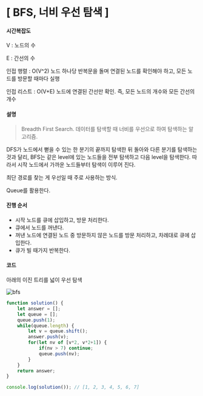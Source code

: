 # [ BFS, 너비 우선 탐색 ]

#### 시간복잡도

V : 노드의 수

E : 간선의 수

인접 행렬 : O(V^2)
노드 하나당 반복문을 돌며 연결된 노드를 확인해야 하고, 모든 노드를 방문할 때마다 실행

인접 리스트 : O(V+E)
노드에 연결된 간선만 확인. 즉, 모든 노드의 개수와 모든 간선의 개수

#### 설명

> Breadth First Search. 데이터를 탐색할 때 너비를 우선으로 하여 탐색하는 알고리즘. 

DFS가 노드에서 뻗을 수 있는 한 분기의 끝까지 탐색한 뒤 돌아와 다른 분기를 탐색하는 것과 달리, BFS는 같은 level에 있는 노드들을 전부 탐색하고 다음 level을 탐색한다. 따라서 시작 노드에서 가까운 노드들부터 탐색이 이루어 진다.

최단 경로를 찾는 게 우선일 때 주로 사용하는 방식.

Queue를 활용한다.

#### 진행 순서

+ 시작 노드를 큐에 삽입하고, 방문 처리한다.
+ 큐에서 노드를 꺼낸다.
+ 꺼낸 노드에 연결된 노드 중 방문하지 않은 노드를 방문 처리하고, 차례대로 큐에 삽입한다.
+ 큐가 빌 때가지 반복한다.

#### 코드

아래의 이진 트리를 넓이 우선 탐색

![bfs](https://user-images.githubusercontent.com/75300807/120921123-1e299800-c6fd-11eb-8d30-fa22bb4ea8e1.PNG)

```javascript
function solution() {
    let answer = [];
    let queue = [];
    queue.push(1);
    while(queue.length) {
        let v = queue.shift();
        answer.push(v);
        for(let nv of [v*2, v*2+1]) {
            if(nv > 7) continue;
            queue.push(nv);
        }
    }
    return answer;
}

console.log(solution()); // [1, 2, 3, 4, 5, 6, 7]
```

